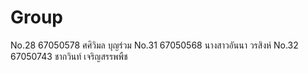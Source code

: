 # Group
No.28 67050578 ศศิวิมล บุญร่วม
No.31 67050568 นางสาวอันนา วรสิงห์
No.32 67050743 ชากวินท์ เจริญสรรพพืช
